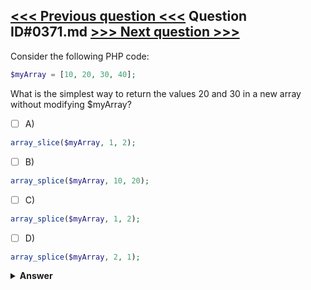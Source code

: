 [<<< Previous question <<<](0370.md)   Question ID#0371.md   [>>> Next question >>>](0372.md)
---

Consider the following PHP code:

```php
$myArray = [10, 20, 30, 40];
```
What is the simplest way to return the values 20 and 30 in a new array without modifying $myArray?

- [ ] A)
```php
array_slice($myArray, 1, 2);
```

- [ ] B)
```php
array_splice($myArray, 10, 20);
```

- [ ] C)
```php
array_splice($myArray, 1, 2);
```

- [ ] D)
```php
array_splice($myArray, 2, 1);
```


<details><summary><b>Answer</b></summary>
<p>
  Answer: <strong>A</strong>
</p>
</details>
